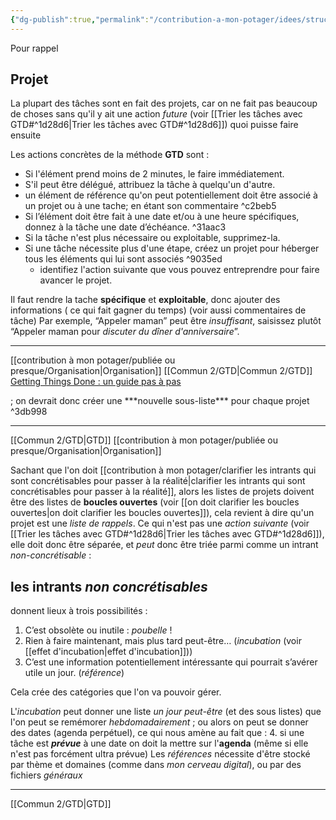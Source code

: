 ```yaml
---
{"dg-publish":true,"permalink":"/contribution-a-mon-potager/idees/structurer-des-taches-equivaut-a-dire-qu-un-projet-est-une-liste-de-rappels/"}
---
```


Pour rappel 
<div class="transclusion internal-embed is-loaded"><div class="markdown-embed">



## Projet
La plupart des tâches sont en fait des projets, car on ne fait pas beaucoup de choses sans qu'il y ait une action *future* (voir [[Trier les tâches avec GTD#^1d28d6\|Trier les tâches avec GTD#^1d28d6]]) quoi puisse faire ensuite 
<div class="transclusion internal-embed is-loaded"><div class="markdown-embed">



Les actions concrètes de la méthode **GTD** sont :
- Si l'élément prend moins de 2 minutes, le faire immédiatement.
- S'il peut être délégué, attribuez la tâche à quelqu'un d'autre.
- un élément de référence qu'on peut potentiellement doit être associé à un projet ou à une tache; en étant son commentaire ^c2beb5
- Si l’élément doit être fait à une date et/ou à une heure spécifiques, donnez à la tâche une date d’échéance. ^31aac3
- Si la tâche n'est plus nécessaire ou exploitable, supprimez-la.
- Si une tâche nécessite plus d'une étape, créez un projet pour héberger tous les éléments qui lui sont associés ^9035ed
	- identifiez l'action suivante que vous pouvez entreprendre pour faire avancer le projet.

Il faut rendre la tache **spécifique** et **exploitable**, donc ajouter des informations ( ce qui fait gagner du temps) (voir aussi commentaires de tâche)
	Par exemple, “Appeler maman” peut être *insuffisant*, saisissez plutôt “Appeler maman pour *discuter du dîner d'anniversaire*”. 

---
[[contribution à mon potager/publiée ou presque/Organisation\|Organisation]] [[Commun 2/GTD\|Commun 2/GTD]]
[Getting Things Done : un guide pas à pas](https://todoist.com/fr/productivity-methods/getting-things-done#clarifier)

</div></div>
; on devrait donc créer une ***nouvelle sous-liste*** pour chaque projet ^3db998

---
[[Commun 2/GTD\|GTD]] [[contribution à mon potager/publiée ou presque/Organisation\|Organisation]]

</div></div>

Sachant que l'on doit [[contribution à mon potager/clarifier les intrants qui sont concrétisables pour passer à la réalité\|clarifier les intrants qui sont concrétisables pour passer à la réalité]], alors les listes de projets doivent être des listes de **boucles ouvertes** (voir [[on doit clarifier les boucles ouvertes\|on doit clarifier les boucles ouvertes]]), cela revient à dire qu'un projet est une *liste de rappels*. 
Ce qui n'est pas une *action suivante* (voir [[Trier les tâches avec GTD#^1d28d6\|Trier les tâches avec GTD#^1d28d6]]), elle doit donc être séparée, et *peut* donc être triée parmi comme un intrant *non-concrétisable* :

<div class="transclusion internal-embed is-loaded"><div class="markdown-embed">



## les intrants *non concrétisables*
donnent lieux à trois possibilités :
1. C’est obsolète ou inutile : *poubelle* ! 
2. Rien à faire maintenant, mais plus tard peut-être… (*incubation* (voir [[effet d'incubation\|effet d'incubation]])) 
3. C’est une information potentiellement intéressante qui pourrait s’avérer utile un jour. (*référence*)

Cela crée des catégories que l'on va pouvoir gérer.

</div></div>

L'*incubation* peut donner une liste *un jour peut-être* (et des sous listes) que l'on peut se remémorer *hebdomadairement* ; ou alors on peut se donner des dates (agenda perpétuel), ce qui nous amène au fait que :
4. si une tâche est ***prévue*** à une date on doit la mettre sur l'**agenda** (même si elle n'est pas forcément ultra prévue)
Les *références* nécessite d'être stocké par thème et domaines (comme dans *mon cerveau digital*), ou par des fichiers *généraux*

---
[[Commun 2/GTD\|GTD]]